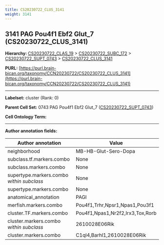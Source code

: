 ```yaml
---
title: CS20230722_CLUS_3141
weight: 3141
---
```

## 3141 PAG Pou4f1 Ebf2 Glut_7 (CS20230722_CLUS_3141)
<b>Hierarchy: </b>
[CS20230722_CLAS_19](../CS20230722_CLAS_19) >
[CS20230722_SUBC_172](../CS20230722_SUBC_172) >
[CS20230722_SUPT_0743](../CS20230722_SUPT_0743) >
[CS20230722_CLUS_3141](../CS20230722_CLUS_3141)

**PURL:** [https://purl.brain-bican.org/taxonomy/CCN20230722/CS20230722_CLUS_3141](https://purl.brain-bican.org/taxonomy/CCN20230722/CS20230722_CLUS_3141)

---


**Labelset:** cluster (Rank: 0)

**Parent Cell Set:** 0743 PAG Pou4f1 Ebf2 Glut_7 ([CS20230722_SUPT_0743](../CS20230722_SUPT_0743))



**Cell Ontology Term:** 

[MARKER GENES.]: #


---

[TRANSFERRED ANNOTATIONS.]: #


[AUTHOR ANNOTATION FIELDS.]: #


**Author annotation fields:**

| Author annotation | Value |
|-------------------|-------|
|neighborhood|MB-HB-Glut-Sero-Dopa|
|subclass.tf.markers.combo|None|
|subclass.markers.combo|None|
|supertype.markers.combo _within subclass_|None|
|supertype.markers.combo|None|
|anatomical_annotation|PAGl|
|merfish.markers.combo|Pou4f1,Trhr,Npsr1,Npas1,Pou3f1|
|cluster.TF.markers.combo|Pou4f1,Npas1,Nr2f2,Irx3,Tox,Rorb|
|cluster.markers.combo _within subclass_|2610028E06Rik|
|cluster.markers.combo|C1ql4,Barhl1,2610028E06Rik|
